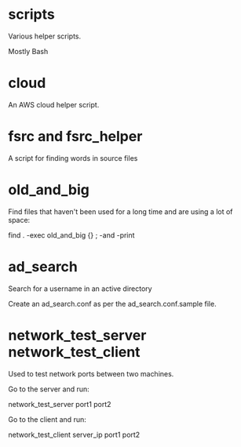 # scripts

Various helper scripts.

Mostly Bash

# cloud

An AWS cloud helper script.

# fsrc and fsrc_helper

A script for finding words in source files

# old_and_big

Find files that haven't been used for a long time and are using a lot of space:

find . -exec old_and_big {} \; -and -print

# ad_search 

Search for a username in an active directory

Create an ad_search.conf as per the ad_search.conf.sample file.

# network_test_server network_test_client

Used to test network ports between two machines.

Go to the server and run:

network_test_server port1 port2

Go to the client and run:

network_test_client server_ip port1 port2